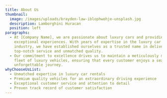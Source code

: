 ```yaml
---
title: About Us
thumbnail:
  image: /images/uploads/brayden-law-iblophwohje-unsplash.jpg
  description: Lamborghini Huracan
  position: left
paragraphs:
  - At [Company Name], we are passionate about luxury cars and providing
    exceptional experiences. With years of expertise in the luxury car rental
    industry, we have established ourselves as a trusted name in delivering
    top-notch service and unmatched quality.
  - Our commitment to excellence drives us to maintain a meticulously maintained
    fleet of luxury vehicles, ensuring that every customer enjoys a seamless and
    unforgettable journey.
whyChooseUsList:
  - Unmatched expertise in luxury car rentals
  - Premium quality vehicles for an extraordinary driving experience
  - Exceptional customer service and attention to detail
  - Proven track record of customer satisfaction
---
```


